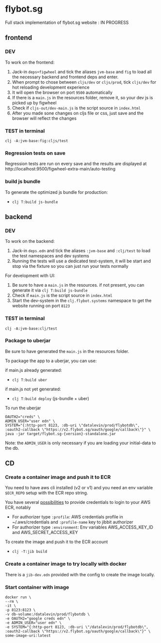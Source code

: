 # flybot.sg
Full stack implementation of flybot.sg website : IN PROGRESS

## frontend

### DEV

To work on the frontend:
1) Jack-in `deps+figwheel` and tick the aliases `jvm-base` and `fig` to load all the necessary backend and frontend deps and enter.
2) When prompt to chose between `cljs/dev` or `cljs/prod`, tick `cljs/dev` for hot reloading development experience
3) It will open the browser on port `9500` automatically
4) If there is a `main.js` in the resources folder, remove it, so your dev js is picked up by figwheel
5) Check if `cljs-out/dev-main.js` is the script source in `index.html`
5) After you made sone changes on cljs file or css, just save and the browser will reflect the changes

### TEST in terminal

```
clj -A:jvm-base:fig:cljs/test
```

### Regression tests on save

Regression tests are run on every save and the results are displayed at http://localhost:9500/figwheel-extra-main/auto-testing

### build js bundle

To generate the optimized js bundle for production:
- `clj T:build js-bundle`

## backend

### DEV

To work on the backend:
1) Jack-in `deps.edn` and tick the aliases `:jvm-base` and `:clj/test` to load the test namespaces and dev systems
2) Running the tests will use a dedicated test-system, it will be start and stop via the fixture so you can just run your tests normally

For development with UI:
1) Be sure to have a `main.js` in the resources. if not present, you can generate it via `clj T:build js-bundle`
2) Check if `main.js` is the script source in `index.html`
3) Start the dev-system in the `clj.flybot.systems` namespace to get the website running on port `8123`

### TEST in terminal

```
clj -A:jvm-base:clj/test
```

### Package to uberjar
Be sure to have generated the `main.js` in the resources folder.

To package the app to a uberjar, you can use:

if main.js already generated:
- `clj T:build uber`

if main.js not yet generated:
 - `clj T:build deploy` (js-bundle + uber)

To run the uberjar
```
OAUTH2="creds" \
ADMIN_USER="user edn" \
SYSTEM="{:http-port 8123, :db-uri \"datalevin/prod/flybotdb\", :oauth2-callback \"https://v2.flybot.sg/oauth/google/callback\"}" \
java -jar target/flybot.sg-{version}-standalone.jar
```

Note: the `ADMIN_USER` is only necessary if you are loading your initial-data to the db.

## CD

### Create a container image and push it to ECR

You need to have aws cli installed (v2 or v1) and you need an env variable `$ECR_REPO` setup with the ECR repo string.

You have several [possibilities](https://github.com/atomisthq/jibbit/blob/main/src/jibbit/aws_ecr.clj) to provide credentials to login to your AWS ECR, notably
- For authorizer type `:profile`: AWS credentials profile in ~/.aws/credentials and `:profile-name` key to jibbit authorizer
- For authorizer type `:environment`: Env variables AWS_ACCESS_KEY_ID and AWS_SECRET_ACCESS_KEY

To create the image and push it to the ECR account
- `clj -T:jib build` 

### Create a container image to try locally with docker
There is a `jib-dev.edn` provided with the config to create the image locally.

### Start container with image

```
docker run \
--rm \
-it \
-p 8123:8123 \
-v db-volume:/datalevin/prod/flybotdb \
-e OAUTH2="google creds edn" \
-e ADMIN_USER="user edn" \
-e SYSTEM="{:http-port 8123, :db-uri \"/datalevin/prod/flybotdb\", :oauth2-callback \"https://v2.flybot.sg/oauth/google/callback\"}" \
some-image-uri:latest
```